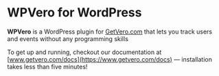 WPVero for WordPress
=======================

**WPVero** is a WordPress plugin for [GetVero.com](https://www.getvero.com) that lets you track users and events without any programming skills

To get up and running, checkout our documentation at [www.getvero.com/docs](https://www.getvero.com/docs) — installation takes less than five minutes!
